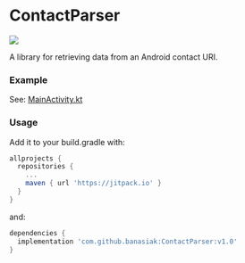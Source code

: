 # ContactParser
[![](https://jitpack.io/v/banasiak/ContactParser.svg)](https://jitpack.io/#banasiak/ContactParser)

A library for retrieving data from an Android contact URI.

### Example
See: [MainActivity.kt](https://github.com/banasiak/ContactParser/blob/5a8b4c46c31a6f0faa63f1a503feb6b06e4d54b2/example/src/main/java/com/banasiak/android/contactparser/MainActivity.kt#L51)

### Usage
Add it to your build.gradle with:
```gradle
allprojects {
  repositories {
    ...
    maven { url 'https://jitpack.io' }
  }
}
```
and:

```gradle
dependencies {
  implementation 'com.github.banasiak:ContactParser:v1.0'
}
```
